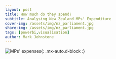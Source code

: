 ```yaml
---
layout: post
title: How much do they spend?
subtitle: Analysing New Zealand MPs' Expenditure
cover-img: /assets/img/nz_parliament.jpg
share-img: /assets/img/nz_parliament.jpg
tags: [powerbi,visualisation]
author: Mark Johnstone
---
```

![MPs' expenses](https://datadarter.nz/assets/img/mp_expenses.png){: .mx-auto.d-block :}
